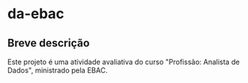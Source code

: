 # da-ebac
## Breve descrição
Este projeto é uma atividade avaliativa do curso "Profissão: Analista de Dados", ministrado pela EBAC.
